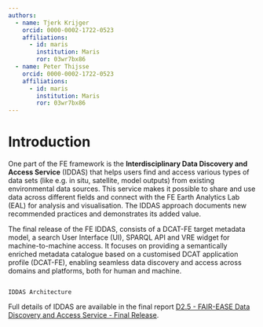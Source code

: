 ```yaml
---
authors:
  - name: Tjerk Krijger
    orcid: 0000-0002-1722-0523
    affiliations:
      - id: maris
        institution: Maris
        ror: 03wr7bx86
  - name: Peter Thijsse
    orcid: 0000-0002-1722-0523
    affiliations:
      - id: maris
        institution: Maris
        ror: 03wr7bx86
---
```


# Introduction
One part of the FE framework is the **Interdisciplinary Data Discovery and Access Service** (IDDAS) that helps users find and access various types of data sets (like e.g. in situ, satellite, model outputs) from existing environmental data sources. This service makes it possible to share and use data across different fields and connect with the FE Earth Analytics Lab (EAL) for analysis and visualisation. The IDDAS approach documents new recommended practices and demonstrates its added value.

The final release of the FE IDDAS, consists of a DCAT-FE target metadata model, a search User Interface (UI),  SPARQL API and VRE widget for machine-to-machine access. It focuses on providing a semantically enriched metadata catalogue based on
a customised DCAT application profile (DCAT-FE), enabling seamless data discovery and access across domains and platforms, both for human and machine.

```{figure} iddas-architecture.png

IDDAS Architecture
```

Full details of IDDAS are available in the final report
[D2.5 - FAIR-EASE Data Discovery and Access Service - Final Release](https://doi.org/10.5281/zenodo.15836888).

